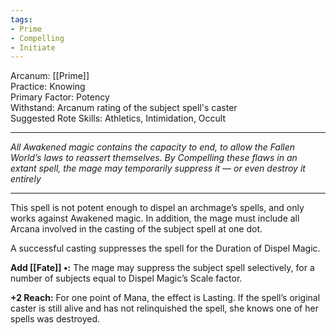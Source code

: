 ```yaml
---
tags:
- Prime
- Compelling
- Initiate
---
```


Arcanum: [[Prime]]\
Practice: Knowing\
Primary Factor: Potency\
Withstand: Arcanum rating of the subject spell's caster\
Suggested Rote Skills: Athletics, Intimidation, Occult

---

_All Awakened magic contains the capacity to end, to allow the Fallen World’s laws to reassert themselves. By Compelling these flaws in an extant spell, the mage may temporarily suppress it — or even destroy it entirely_

---

This spell is not potent enough to dispel an archmage’s spells, and only works against Awakened magic. In addition, the mage must include all Arcana involved in the casting of the subject spell at one dot.

A successful casting suppresses the spell for the Duration of Dispel Magic.

**Add [[Fate]] •:** The mage may suppress the subject spell selectively, for a number of subjects equal to Dispel Magic’s Scale factor.

**+2 Reach:** For one point of Mana, the effect is Lasting. If the spell’s original caster is still alive and has not relinquished the spell, she knows one of her spells was destroyed.